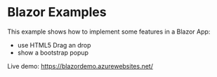 # Blazor Examples
This example shows how to implement some features in a Blazor App:

* use HTML5 Drag an drop
* show a bootstrap popup

Live demo: https://blazordemo.azurewebsites.net/


